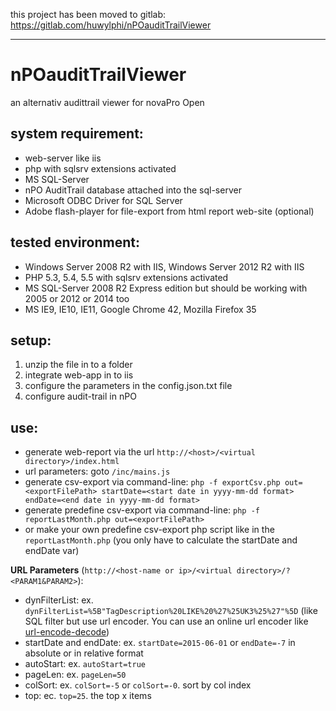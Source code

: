 this project has been moved to gitlab: https://gitlab.com/huwylphi/nPOauditTrailViewer

--------------------
# nPOauditTrailViewer
an alternativ audittrail viewer for novaPro Open

## system requirement:
- web-server like iis
- php with sqlsrv extensions activated
- MS SQL-Server
- nPO AuditTrail database attached into the sql-server
- Microsoft ODBC Driver for SQL Server
- Adobe flash-player for file-export from html report web-site (optional)

## tested environment:
- Windows Server 2008 R2 with IIS, Windows Server 2012 R2 with IIS
- PHP 5.3, 5.4, 5.5 with sqlsrv extensions activated
- MS SQL-Server 2008 R2 Express edition but should be working with 2005 or 2012 or 2014 too
- MS IE9, IE10, IE11, Google Chrome 42, Mozilla Firefox 35

## setup:
1. unzip the file in to a folder
2. integrate web-app in to iis
3. configure the parameters in the config.json.txt file
4. configure audit-trail in nPO

## use:
- generate web-report via the url `http://<host>/<virtual directory>/index.html`
- url parameters: goto `/inc/mains.js`
- generate csv-export via command-line: `php -f exportCsv.php out=<exportFilePath> startDate=<start date in yyyy-mm-dd format> endDate=<end date in yyyy-mm-dd format>`
- generate predefine csv-export via command-line: `php -f reportLastMonth.php out=<exportFilePath>`
- or make your own predefine csv-export php script like in the `reportLastMonth.php` (you only have to calculate the startDate and endDate var)

**URL Parameters** (`http://<host-name or ip>/<virtual directory>/?<PARAM1&PARAM2>`):
- dynFilterList: ex. `dynFilterList=%5B"TagDescription%20LIKE%20%27%25UK3%25%27"%5D` (like SQL filter but use url encoder. You can use an online url encoder like [url-encode-decode](http://www.url-encode-decode.com/))
- startDate and endDate: ex. `startDate=2015-06-01` or `endDate=-7` in absolute or in relative format
- autoStart: ex. `autoStart=true`
- pageLen: ex. `pageLen=50`
- colSort: ex. `colSort=-5` or `colSort=-0`. sort by col index
- top: ec. `top=25`. the top x items

